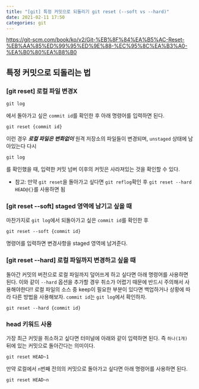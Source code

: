 ```yaml
---
title: "[git] 특정 커밋으로 되돌리기 git reset (--soft vs --hard)"
date: 2021-02-11 17:50
categories: git
---
```

https://git-scm.com/book/ko/v2/Git-%EB%8F%84%EA%B5%AC-Reset-%EB%AA%85%ED%99%95%ED%9E%88-%EC%95%8C%EA%B3%A0-%EA%B0%80%EA%B8%B0


## 특정 커밋으로 되돌리는 법 

### [git reset] 로컬 파일 변경X

```
git log
```

에서 돌아가고 싶은 `commit id`를 확인한 후 아래 명령어를 입력하면 된다.

```
git reset {commit id}
```

이런 경우 ***로컬 파일은 변화없이*** 원격 저장소의 파일들이 변경되며, `unstaged` 상태에 남아있는다 다시

```
git log 
```

를 확인했을 때, 입력한 커밋 넘버 이후의 커밋은 사라져있는 것을 확인할 수 있다. 

* 참고: 만약 `git reset`을 돌아가고 싶다면 `git reflog`확인 후 `git reset --hard HEAD@{}`를 사용하면 됨

### [git reset --soft] staged 영역에 남기고 싶을 때
마찬가지로 `git log`에서 되돌아가고 싶은 `commit id`를 확인한 후

```
git reset --soft {commit id}
```

명령어를 입력하면 변경사항을 staged 영역에 남겨준다.


### [git reset --hard] 로컬 파일까지 변경하고 싶을 때

돌아간 커밋의 버전으로 로컬 파일까지 덮어쓰게 하고 싶다면 아래 명령어를 사용하면 된다. 이와 같이 `--hard` 옵션을 추가할 경우 취소가 어렵기 때문에 반드시 주의해서 사용해야한다!! 로컬 파일의 소스 중 keep이 필요한 부분이 있다면 백업하거나 상황에 따라 다른 방법을 사용해보자. `commit id`는 `git log`에서 확인하자.

```
git reset --hard {commit id}
```

### head 키워드 사용

가장 최근 커밋을 취소하고 싶다면 터미널에 아래와 같이 입력하면 된다. 즉 `하나(1개)` 뒤에 있는 커밋으로 돌아간다는 의미이다.

```
git reset HEAD~1
```

만약 로컬에서 `n`번째 전의의 커밋으로 돌아가고 싶다면 아래 명령어를 사용하면 된다.

```
git reset HEAD~n
```